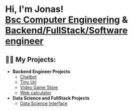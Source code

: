 <h1>Hi, I'm Jonas! <br/><a href="https://www.linkedin.com/in/jonas-zerbib-/">Bsc Computer Engineering</a> & <a href="https://github.com/JonasZerbib">Backend/FullStack/Software engineer </a>

<h2>👨‍💻 My Projects:</h2>

- <b>Backend Engineer Projects</b>
  - [Chatbot](https://github.com/JonasZerbib/chatbot)
  - [Tiny Url](https://github.com/JonasZerbib/jonas-tinyurl)
  - [Video Game Store](https://github.com/JonasZerbib/VideoGameStore) 
  - [Web calculator](https://github.com/JonasZerbib/web-calculator)
- <b>Data Science and FullStack Projects</b>
  - [Data Science Interface](https://github.com/JonasZerbib/ProjectLab) 
